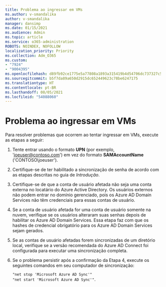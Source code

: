 ```yaml
---
title: Problema ao ingressar em VMs
ms.author: v-smandalika
author: v-smandalika
manager: dansimp
ms.date: 01/15/2021
ms.audience: Admin
ms.topic: article
ms.service: o365-administration
ROBOTS: NOINDEX, NOFOLLOW
localization_priority: Priority
ms.collection: Adm_O365
ms.custom:
- "7924"
- "9004395"
ms.openlocfilehash: d89fb92ce1775e5a77808a1893a315419b4d54706dc737327c51f7c4c4e488e2
ms.sourcegitcommit: b5f7da89a650d2915dc652449623c78be6247175
ms.translationtype: HT
ms.contentlocale: pt-BR
ms.lasthandoff: 08/05/2021
ms.locfileid: "54088060"
---
```

# <a name="issue-joining-vms"></a>Problema ao ingressar em VMs

Para resolver problemas que ocorrem ao tentar ingressar em VMs, execute as etapas a seguir:

1. Tente entrar usando o formato **UPN** (por exemplo, 'joeuser@contoso.com') em vez do formato **SAMAccountName** ('CONTOSO\joeuser').
2. Certifique-se de ter habilitado a sincronização de senha de acordo com as etapas descritas no guia de *Introdução*.
3. Certifique-se de que a conta de usuário afetada não seja uma conta externa no locatário do Azure Active Directory. Os usuários externos não podem entrar no domínio gerenciado, pois os Azure AD Domain Services não têm credenciais para essas contas de usuário.
4. Se a conta de usuário afetada for uma conta de usuário somente na nuvem, verifique se os usuários alteraram suas senhas depois de habilitar os Azure AD Domain Services. Essa etapa faz com que os hashes de credencial obrigatório para os Azure AD Domain Services sejam gerados.
5. Se as contas de usuário afetadas forem sincronizadas de um diretório local, verifique se a versão recomendada do Azure AD Connect foi configurada para executar uma sincronização completa.
6. Se o problema persistir após a confirmação da Etapa 4, execute os seguintes comandos em seu computador de sincronização:
 
     `"net stop 'Microsoft Azure AD Sync'"`  
     `"net start 'Microsoft Azure AD Sync'"`.